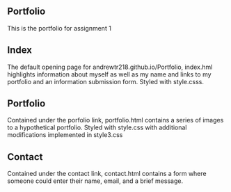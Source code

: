 ## Portfolio

This is the portfolio for assignment 1


## Index

The default opening page for andrewtr218.github.io/Portfolio, index.hml highlights information about myself as well as my name and links to my portfolio and an information submission form. Styled with style.csss.

## Portfolio

Contained under the porfolio link, portfolio.html contains a series of images to a hypothetical portfolio. Styled with style.css with additional modifications implemented in style3.css

## Contact

Contained under the contact link, contact.html contains a form where someone could enter their name, email, and a brief message.